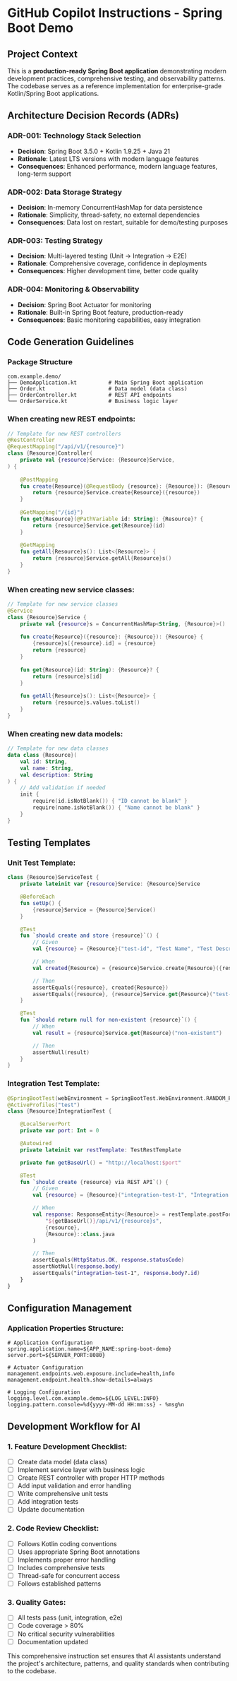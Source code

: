# GitHub Copilot Instructions - Spring Boot Demo

## Project Context
This is a **production-ready Spring Boot application** demonstrating modern development practices, comprehensive testing, and observability patterns. The codebase serves as a reference implementation for enterprise-grade Kotlin/Spring Boot applications.

## Architecture Decision Records (ADRs)

### ADR-001: Technology Stack Selection
- **Decision**: Spring Boot 3.5.0 + Kotlin 1.9.25 + Java 21
- **Rationale**: Latest LTS versions with modern language features
- **Consequences**: Enhanced performance, modern language features, long-term support

### ADR-002: Data Storage Strategy
- **Decision**: In-memory ConcurrentHashMap for data persistence
- **Rationale**: Simplicity, thread-safety, no external dependencies
- **Consequences**: Data lost on restart, suitable for demo/testing purposes

### ADR-003: Testing Strategy
- **Decision**: Multi-layered testing (Unit → Integration → E2E)
- **Rationale**: Comprehensive coverage, confidence in deployments
- **Consequences**: Higher development time, better code quality

### ADR-004: Monitoring & Observability
- **Decision**: Spring Boot Actuator for monitoring
- **Rationale**: Built-in Spring Boot feature, production-ready
- **Consequences**: Basic monitoring capabilities, easy integration

## Code Generation Guidelines

### Package Structure
```
com.example.demo/
├── DemoApplication.kt          # Main Spring Boot application
├── Order.kt                    # Data model (data class)
├── OrderController.kt          # REST API endpoints
└── OrderService.kt             # Business logic layer
```

### When creating new REST endpoints:
```kotlin
// Template for new REST controllers
@RestController
@RequestMapping("/api/v1/{resource}")
class {Resource}Controller(
    private val {resource}Service: {Resource}Service,
) {
    
    @PostMapping
    fun create{Resource}(@RequestBody {resource}: {Resource}): {Resource} {
        return {resource}Service.create{Resource}({resource})
    }
    
    @GetMapping("/{id}")
    fun get{Resource}(@PathVariable id: String): {Resource}? {
        return {resource}Service.get{Resource}(id)
    }
    
    @GetMapping
    fun getAll{Resource}s(): List<{Resource}> {
        return {resource}Service.getAll{Resource}s()
    }
}
```

### When creating new service classes:
```kotlin
// Template for new service classes
@Service
class {Resource}Service {
    private val {resource}s = ConcurrentHashMap<String, {Resource}>()
    
    fun create{Resource}({resource}: {Resource}): {Resource} {
        {resource}s[{resource}.id] = {resource}
        return {resource}
    }
    
    fun get{Resource}(id: String): {Resource}? {
        return {resource}s[id]
    }
    
    fun getAll{Resource}s(): List<{Resource}> {
        return {resource}s.values.toList()
    }
}
```

### When creating new data models:
```kotlin
// Template for new data classes
data class {Resource}(
    val id: String,
    val name: String,
    val description: String
) {
    // Add validation if needed
    init {
        require(id.isNotBlank()) { "ID cannot be blank" }
        require(name.isNotBlank()) { "Name cannot be blank" }
    }
}
```

## Testing Templates

### Unit Test Template:
```kotlin
class {Resource}ServiceTest {
    private lateinit var {resource}Service: {Resource}Service

    @BeforeEach
    fun setUp() {
        {resource}Service = {Resource}Service()
    }

    @Test
    fun `should create and store {resource}`() {
        // Given
        val {resource} = {Resource}("test-id", "Test Name", "Test Description")

        // When
        val created{Resource} = {resource}Service.create{Resource}({resource})

        // Then
        assertEquals({resource}, created{Resource})
        assertEquals({resource}, {resource}Service.get{Resource}("test-id"))
    }

    @Test
    fun `should return null for non-existent {resource}`() {
        // When
        val result = {resource}Service.get{Resource}("non-existent")

        // Then
        assertNull(result)
    }
}
```

### Integration Test Template:
```kotlin
@SpringBootTest(webEnvironment = SpringBootTest.WebEnvironment.RANDOM_PORT)
@ActiveProfiles("test")
class {Resource}IntegrationTest {

    @LocalServerPort
    private var port: Int = 0

    @Autowired
    private lateinit var restTemplate: TestRestTemplate

    private fun getBaseUrl() = "http://localhost:$port"

    @Test
    fun `should create {resource} via REST API`() {
        // Given
        val {resource} = {Resource}("integration-test-1", "Integration Test", "Test Description")

        // When
        val response: ResponseEntity<{Resource}> = restTemplate.postForEntity(
            "${getBaseUrl()}/api/v1/{resource}s",
            {resource},
            {Resource}::class.java
        )

        // Then
        assertEquals(HttpStatus.OK, response.statusCode)
        assertNotNull(response.body)
        assertEquals("integration-test-1", response.body?.id)
    }
}
```

## Configuration Management

### Application Properties Structure:
```properties
# Application Configuration
spring.application.name=${APP_NAME:spring-boot-demo}
server.port=${SERVER_PORT:8080}

# Actuator Configuration
management.endpoints.web.exposure.include=health,info
management.endpoint.health.show-details=always

# Logging Configuration
logging.level.com.example.demo=${LOG_LEVEL:INFO}
logging.pattern.console=%d{yyyy-MM-dd HH:mm:ss} - %msg%n
```

## Development Workflow for AI

### 1. Feature Development Checklist:
- [ ] Create data model (data class)
- [ ] Implement service layer with business logic
- [ ] Create REST controller with proper HTTP methods
- [ ] Add input validation and error handling
- [ ] Write comprehensive unit tests
- [ ] Add integration tests
- [ ] Update documentation

### 2. Code Review Checklist:
- [ ] Follows Kotlin coding conventions
- [ ] Uses appropriate Spring Boot annotations
- [ ] Implements proper error handling
- [ ] Includes comprehensive tests
- [ ] Thread-safe for concurrent access
- [ ] Follows established patterns

### 3. Quality Gates:
- [ ] All tests pass (unit, integration, e2e)
- [ ] Code coverage > 80%
- [ ] No critical security vulnerabilities
- [ ] Documentation updated

This comprehensive instruction set ensures that AI assistants understand the project's architecture, patterns, and quality standards when contributing to the codebase.
